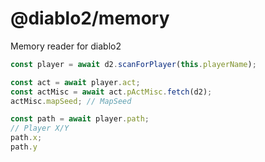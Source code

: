 # @diablo2/memory

Memory reader for diablo2


```typescript
const player = await d2.scanForPlayer(this.playerName);

const act = await player.act;
const actMisc = await act.pActMisc.fetch(d2);
actMisc.mapSeed; // MapSeed

const path = await player.path;
// Player X/Y
path.x;
path.y 
```